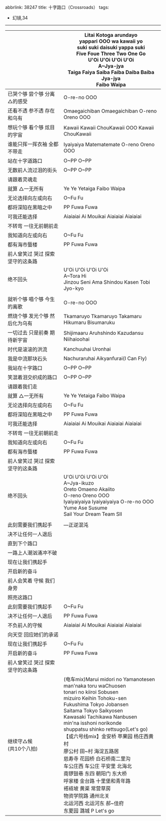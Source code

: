 abbrlink: 38247
title: 十字路口（Crossroads）
tags:
  - 幻镜,34
---
|      |Litai Kotoga arundayo<br>yappari OOO wa kawaii yo<br>suki suki daisuki yappa suki<br>Five Foue Three Two One Go<br>U'Oi U'Oi U'Oi U'Oi<br>A~Jya-jya<br>Taiga Faiya Saiba Faiba Daiba Baiba Jya-jya<br>Faibo Waipa|
|--|--|
|已哭个够 尝个够 分离△的感受|O-re-no OOO|
|还看不透 参不透 存在和乌有|Omaegaichiban Omaegaichiban O-reno Oreno OOO|
|想玩个够 看个够 炫目的宇宙|Kawaii Kawaii ChouKawaii OOO Kawaii ChouKawaii|
|谁能只挥一挥衣袖 全都不带走|Iyaiyaiya Matematemate O-reno Oreno OOO|
|站在十字道路口|O~PP O~PP|
|无数前人流过泪的街头|O~PP O~PP|
|请跟着灵魂走|      |
|就算 △一无所有|Ye Ye Yetaiga Faibo Waipa|
|无论选择向左或向右|O~Fu Fu|
|都将深陷在黑暗之中|PP Fuwa Fuwa|
|可我还能选择|Aiaiaiai Ai Mouikai Aiaiaiai Aiaiaiai|
|不转弯 一往无前朝前走|      |
|我知道向左或向右|O~Fu Fu|
|都有海市蜃楼|PP Fuwa Fuwa|
|前人曾笑过 哭过 探索 坚守的这条路|      |
|绝不回头|U'Oi U'Oi U'Oi U'Oi<br>A~Tora Hi<br>Jinzou Seni Ama Shindou Kasen Tobi Jyo-kyo|
|      |      |
|就听个够 唱个够 今生的离歌|O-re-no OOO|
|燃烧个够 发光个够 然后化为乌有|Tkamaruyo Tkamaruyo Takamaru Hikumaru Bisumaruku|
|一切过去 只是前奏 期待新宇宙|Shijimaaru Aruhshindo Kazudansu Niihaioohai|
|时代是滚滚的洪流|Kanchuuhai Uronhai|
|我是中流那块石头|Nachuraruhai Aikyanfurai(I Can Fly)|
|我站在十字路口|O~PP O~PP|
|笑混着泪交织成的路口|O~PP O~PP|
|请跟着我们走|      |
|就算 △一无所有|Ye Ye Yetaiga Faibo Waipa|
|无论选择向左或向右|O~Fu Fu|
|都将深陷在黑暗之中|PP Fuwa Fuwa|
|可我还能选择|Aiaiaiai Ai Mouikai Aiaiaiai Aiaiaiai|
|不转弯 一往无前朝前走|      |
|我知道向左或向右|O~Fu Fu|
|都有海市蜃楼|PP Fuwa Fuwa|
|前人曾笑过 哭过 探索 坚守的这条路|      |
|绝不回头|U'Oi U'Oi U'Oi U'Oi<br>A~Jya-ikuzo<br>Oreto Omaeno Akaiito<br>O-reno Oreno OOO<br>Iyaiyaiyaiya Iyaiyaiyaiya O-re-no OOO<br>Yume Ase Susume<br>Sail Your Dream Team SII|
|      |      |
|此刻需要我们携起手|—正逆混沌|
|决不让任何一人退后|      |
|直到下个路口|      |
|一路上人潮汹涌冲不破|      |
|现在让我们携起手|      |
|开启新的奋斗|      |
|前人会笑着 守候 我们 身旁|      |
|照亮这路口|      |
|此刻需要我们携起手|O~Fu Fu|
|决不让任何一人退后|PP Fuwa Fuwa|
|不负前人的守候|Aiaiaiai Ai Mouikai Aiaiaiai Aiaiaiai|
|向天空 回应她们的承诺|      |
|现在让我们携起手|O~Fu Fu|
|开启新的奋斗|PP Fuwa Fuwa|
|前人曾笑过 哭过 探索 坚守的这条路|      |
|继续守△候<BR>(共10个八拍)|(电车mix)Marui midori no Yamanotesen<br>man'naka toru waChuosen<br>tonari no kiiroi Sobusen<br>mizuiro Keihin Tohoku-sen<br>Fukushima Tokyo Jobansen<br>Saitama Tokyo Saikyosen<br>Kawasaki Tachikawa Nanbusen<br>min'na isshoni norikonde<br>shuppatsu shinko rettsugo(Let's go)<br>【或六号线mix】金安桥 苹果园 杨庄西黄村<br>廖公村 田~村 海淀五路居<br>慈寿寺 花园桥 白石桥南二里沟<br>车公庄西 车公庄 平安里 北海北<br>南锣鼓巷 东四 朝阳门 东大桥<br>呼家楼 金台路 十里堡和青年路<br>褡裢坡 黄渠 常营草房<br>物资学院路 通州北关<br>北运河西 北运河东 郝~佳府<br>东夏园 潞城 P Let's go|